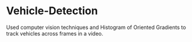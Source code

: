 # Vehicle-Detection
Used computer vision techniques and Histogram of Oriented Gradients to track vehicles across frames in a video.
